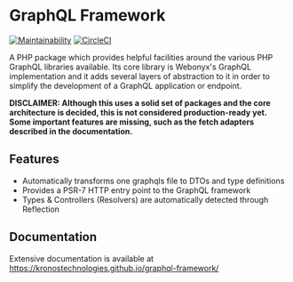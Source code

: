# GraphQL Framework

[![Maintainability](https://api.codeclimate.com/v1/badges/198f7b869eba7c71de44/maintainability)](https://codeclimate.com/github/kronostechnologies/graphql-framework/maintainability) [![CircleCI](https://circleci.com/gh/kronostechnologies/graphql-framework/tree/master.svg?style=svg)](https://circleci.com/gh/kronostechnologies/graphql-framework/tree/master)

A PHP package which provides helpful facilities around the various PHP GraphQL libraries available. Its core library is Webonyx's GraphQL implementation and it adds several layers of abstraction to it in order to simplify the development of a GraphQL application or endpoint.

**DISCLAIMER: Although this uses a solid set of packages and the core architecture is decided, this is not considered production-ready yet. Some important features are missing, such as the fetch adapters described in the documentation.**

## Features

* Automatically transforms one graphqls file to DTOs and type definitions
* Provides a PSR-7 HTTP entry point to the GraphQL framework
* Types & Controllers (Resolvers) are automatically detected through Reflection

## Documentation

Extensive documentation is available at https://kronostechnologies.github.io/graphql-framework/
